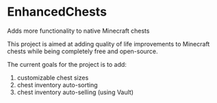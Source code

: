 # EnhancedChests
Adds more functionality to native Minecraft chests

This project is aimed at adding quality of life improvements to Minecraft chests while being completely free and open-source. 

The current goals for the project is to add:

1) customizable chest sizes
2) chest inventory auto-sorting
3) chest inventory auto-selling (using Vault)
